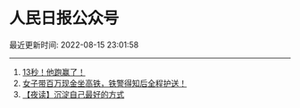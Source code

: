 # 人民日报公众号

最近更新时间: 2022-08-15 23:01:58

--- 
1. [13秒！他跑赢了！](https://mp.weixin.qq.com/s/fo72R_LWl_afaE7keKPPEA) 
2. [女子带百万现金坐高铁，铁警得知后全程护送！](https://mp.weixin.qq.com/s/QVrIANuQ7U35aoOOUxXuIA) 
3. [【夜读】沉淀自己最好的方式](https://mp.weixin.qq.com/s/H-zl_guGPwjU7yc0IAmfKw) 
